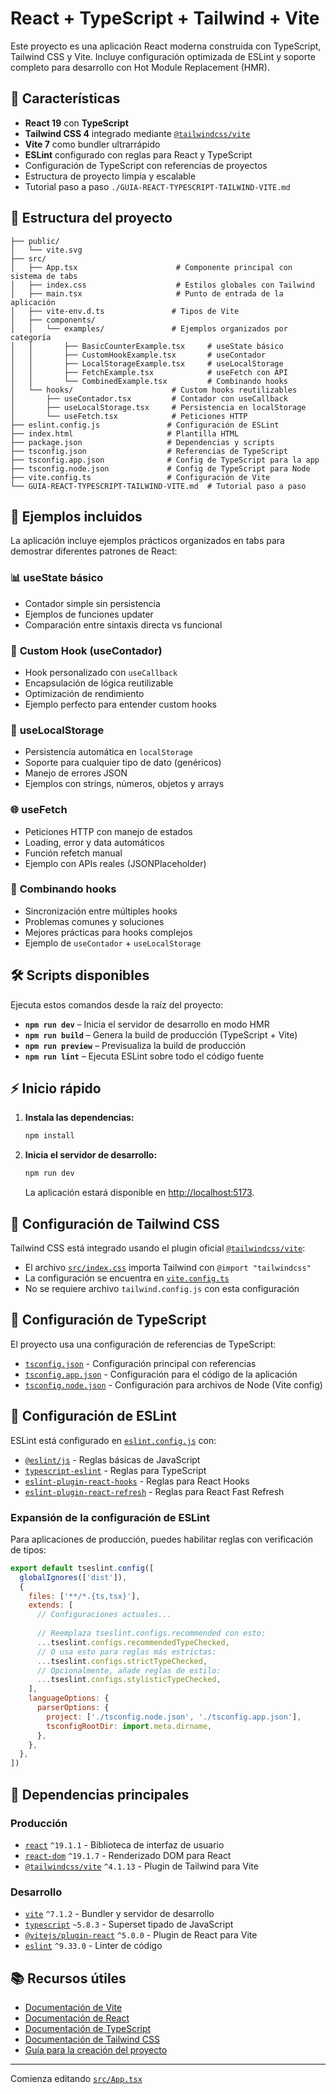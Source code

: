 # React + TypeScript + Tailwind + Vite

Este proyecto es una aplicación React moderna construida con TypeScript, Tailwind CSS y Vite. Incluye configuración optimizada de ESLint y soporte completo para desarrollo con Hot Module Replacement (HMR).

## 🚀 Características

- **React 19** con **TypeScript**
- **Tailwind CSS 4** integrado mediante [`@tailwindcss/vite`](vite.config.ts)
- **Vite 7** como bundler ultrarrápido
- **ESLint** configurado con reglas para React y TypeScript
- Configuración de TypeScript con referencias de proyectos
- Estructura de proyecto limpia y escalable
- Tutorial paso a paso `./GUIA-REACT-TYPESCRIPT-TAILWIND-VITE.md`

## 📁 Estructura del proyecto

```
├── public/
│   └── vite.svg
├── src/
│   ├── App.tsx                      # Componente principal con sistema de tabs
│   ├── index.css                    # Estilos globales con Tailwind
│   ├── main.tsx                     # Punto de entrada de la aplicación
│   ├── vite-env.d.ts               # Tipos de Vite
│   ├── components/
│   │   └── examples/               # Ejemplos organizados por categoría
│   │       ├── BasicCounterExample.tsx     # useState básico
│   │       ├── CustomHookExample.tsx       # useContador
│   │       ├── LocalStorageExample.tsx     # useLocalStorage
│   │       ├── FetchExample.tsx            # useFetch con API
│   │       └── CombinedExample.tsx         # Combinando hooks
│   └── hooks/                      # Custom hooks reutilizables
│       ├── useContador.tsx         # Contador con useCallback
│       ├── useLocalStorage.tsx     # Persistencia en localStorage
│       └── useFetch.tsx            # Peticiones HTTP
├── eslint.config.js               # Configuración de ESLint
├── index.html                     # Plantilla HTML
├── package.json                   # Dependencias y scripts
├── tsconfig.json                  # Referencias de TypeScript
├── tsconfig.app.json              # Config de TypeScript para la app
├── tsconfig.node.json             # Config de TypeScript para Node
├── vite.config.ts                 # Configuración de Vite
└── GUIA-REACT-TYPESCRIPT-TAILWIND-VITE.md  # Tutorial paso a paso
```

## 🎯 Ejemplos incluidos

La aplicación incluye ejemplos prácticos organizados en tabs para demostrar diferentes patrones de React:

### 📊 **useState básico**
- Contador simple sin persistencia
- Ejemplos de funciones updater
- Comparación entre sintaxis directa vs funcional

### 🔧 **Custom Hook (useContador)**
- Hook personalizado con `useCallback`
- Encapsulación de lógica reutilizable
- Optimización de rendimiento
- Ejemplo perfecto para entender custom hooks

### 💾 **useLocalStorage**
- Persistencia automática en `localStorage`
- Soporte para cualquier tipo de dato (genéricos)
- Manejo de errores JSON
- Ejemplos con strings, números, objetos y arrays

### 🌐 **useFetch**
- Peticiones HTTP con manejo de estados
- Loading, error y data automáticos
- Función refetch manual
- Ejemplo con APIs reales (JSONPlaceholder)

### 🔄 **Combinando hooks**
- Sincronización entre múltiples hooks
- Problemas comunes y soluciones
- Mejores prácticas para hooks complejos
- Ejemplo de `useContador` + `useLocalStorage`

## 🛠️ Scripts disponibles

Ejecuta estos comandos desde la raíz del proyecto:

- **`npm run dev`** – Inicia el servidor de desarrollo en modo HMR
- **`npm run build`** – Genera la build de producción (TypeScript + Vite)
- **`npm run preview`** – Previsualiza la build de producción
- **`npm run lint`** – Ejecuta ESLint sobre todo el código fuente

## ⚡ Inicio rápido

1. **Instala las dependencias:**
   ```bash
   npm install
   ```

2. **Inicia el servidor de desarrollo:**
   ```bash
   npm run dev
   ```
   La aplicación estará disponible en [http://localhost:5173](http://localhost:5173).

## 🎨 Configuración de Tailwind CSS

Tailwind CSS está integrado usando el plugin oficial [`@tailwindcss/vite`](https://www.npmjs.com/package/@tailwindcss/vite):

- El archivo [`src/index.css`](src/index.css) importa Tailwind con `@import "tailwindcss"`
- La configuración se encuentra en [`vite.config.ts`](vite.config.ts)
- No se requiere archivo `tailwind.config.js` con esta configuración

## 📝 Configuración de TypeScript

El proyecto usa una configuración de referencias de TypeScript:

- [`tsconfig.json`](tsconfig.json) - Configuración principal con referencias
- [`tsconfig.app.json`](tsconfig.app.json) - Configuración para el código de la aplicación
- [`tsconfig.node.json`](tsconfig.node.json) - Configuración para archivos de Node (Vite config)

## 🔧 Configuración de ESLint

ESLint está configurado en [`eslint.config.js`](eslint.config.js) con:

- [`@eslint/js`](https://www.npmjs.com/package/@eslint/js) - Reglas básicas de JavaScript
- [`typescript-eslint`](https://typescript-eslint.io/) - Reglas para TypeScript
- [`eslint-plugin-react-hooks`](https://www.npmjs.com/package/eslint-plugin-react-hooks) - Reglas para React Hooks
- [`eslint-plugin-react-refresh`](https://www.npmjs.com/package/eslint-plugin-react-refresh) - Reglas para React Fast Refresh

### Expansión de la configuración de ESLint

Para aplicaciones de producción, puedes habilitar reglas con verificación de tipos:

```js
export default tseslint.config([
  globalIgnores(['dist']),
  {
    files: ['**/*.{ts,tsx}'],
    extends: [
      // Configuraciones actuales...
      
      // Reemplaza tseslint.configs.recommended con esto:
      ...tseslint.configs.recommendedTypeChecked,
      // O usa esto para reglas más estrictas:
      ...tseslint.configs.strictTypeChecked,
      // Opcionalmente, añade reglas de estilo:
      ...tseslint.configs.stylisticTypeChecked,
    ],
    languageOptions: {
      parserOptions: {
        project: ['./tsconfig.node.json', './tsconfig.app.json'],
        tsconfigRootDir: import.meta.dirname,
      },
    },
  },
])
```

## 🔗 Dependencias principales

### Producción
- [`react`](https://react.dev/) `^19.1.1` - Biblioteca de interfaz de usuario
- [`react-dom`](https://react.dev/) `^19.1.7` - Renderizado DOM para React
- [`@tailwindcss/vite`](https://www.npmjs.com/package/@tailwindcss/vite) `^4.1.13` - Plugin de Tailwind para Vite

### Desarrollo
- [`vite`](https://vitejs.dev/) `^7.1.2` - Bundler y servidor de desarrollo
- [`typescript`](https://www.typescriptlang.org/) `~5.8.3` - Superset tipado de JavaScript
- [`@vitejs/plugin-react`](https://github.com/vitejs/vite-plugin-react) `^5.0.0` - Plugin de React para Vite
- [`eslint`](https://eslint.org/) `^9.33.0` - Linter de código

## 📚 Recursos útiles

- [Documentación de Vite](https://vitejs.dev/)
- [Documentación de React](https://react.dev/)
- [Documentación de TypeScript](https://www.typescriptlang.org/)
- [Documentación de Tailwind CSS](https://tailwindcss.com/)
- [Guía para la creación del proyecto](GUIA-REACT-TYPESCRIPT-TAILWIND-VITE.md)

---

Comienza editando [`src/App.tsx`](src/App.tsx)